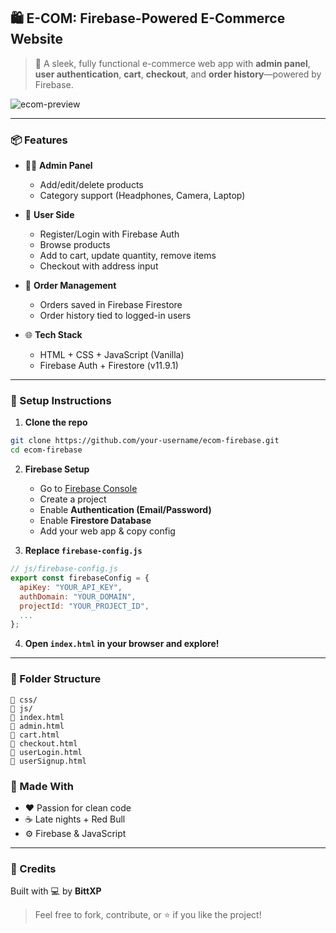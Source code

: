 ## 🛍️ E-COM: Firebase-Powered E-Commerce Website

> 🚀 A sleek, fully functional e-commerce web app with **admin panel**, **user authentication**, **cart**, **checkout**, and **order history**—powered by Firebase.

![ecom-preview](https://samydroidg.github.io/E-ComWebsite/)

<!-- Optional: Replace with an actual screenshot of your app later -->

---

### 📦 Features

* 🧑‍💼 **Admin Panel**

  * Add/edit/delete products
  * Category support (Headphones, Camera, Laptop)

* 🛒 **User Side**

  * Register/Login with Firebase Auth
  * Browse products
  * Add to cart, update quantity, remove items
  * Checkout with address input

* 📜 **Order Management**

  * Orders saved in Firebase Firestore
  * Order history tied to logged-in users

* 🌐 **Tech Stack**

  * HTML + CSS + JavaScript (Vanilla)
  * Firebase Auth + Firestore (v11.9.1)

---

### 🔧 Setup Instructions

1. **Clone the repo**

```bash
git clone https://github.com/your-username/ecom-firebase.git
cd ecom-firebase
```

2. **Firebase Setup**

   * Go to [Firebase Console](https://console.firebase.google.com/)
   * Create a project
   * Enable **Authentication (Email/Password)**
   * Enable **Firestore Database**
   * Add your web app & copy config

3. **Replace `firebase-config.js`**

```js
// js/firebase-config.js
export const firebaseConfig = {
  apiKey: "YOUR_API_KEY",
  authDomain: "YOUR_DOMAIN",
  projectId: "YOUR_PROJECT_ID",
  ...
};
```

4. **Open `index.html` in your browser and explore!**

---

### 📂 Folder Structure

```
📁 css/
📁 js/
📄 index.html
📄 admin.html
📄 cart.html
📄 checkout.html
📄 userLogin.html
📄 userSignup.html
```

### 🤖 Made With

* ❤️ Passion for clean code
* ☕ Late nights + Red Bull
* ⚙️ Firebase & JavaScript

---

### 📢 Credits

Built with 💻 by **BittXP**

> Feel free to fork, contribute, or ⭐️ if you like the project!

